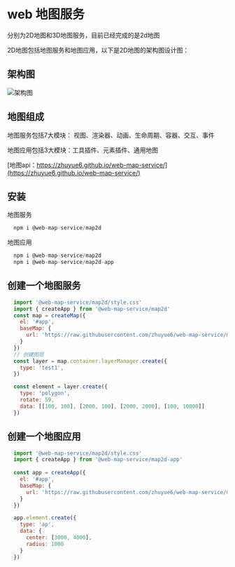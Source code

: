 # web 地图服务

分别为2D地图和3D地图服务，目前已经完成的是2d地图  

2D地图包括地图服务和地图应用，以下是2D地图的架构图设计图：  

## 架构图

![架构图](https://raw.githubusercontent.com/zhuyue6/web-map-service/main/public/images/map2d_framework.png)

## 地图组成

地图服务包括7大模块： 视图、渲染器、动画、生命周期、容器、交互、事件  

地图应用包括3大模块：工具插件、元素插件、通用地图  

[地图api：https://zhuyue6.github.io/web-map-service/](https://zhuyue6.github.io/web-map-service/)

## 安装

地图服务
```js
  npm i @web-map-service/map2d
```

地图应用
```js
  npm i @web-map-service/map2d
  npm i @web-map-service/map2d-app
```

## 创建一个地图服务

```js
  import '@web-map-service/map2d/style.css'
  import { createApp } from '@web-map-service/map2d'
  const map = createMap({
    el: '#app',
    baseMap: {
      url: 'https://raw.githubusercontent.com/zhuyue6/web-map-service/main/public/images/map.jpg'
    }
  })
  // 创建图层
  const layer = map.container.layerManager.create({
    type: 'test1',
  })

  const element = layer.create({
    type: 'polygon',
    rotate: 59,
    data: [[100, 100], [2000, 100], [2000, 2000], [100, 10000]]
  })

```

## 创建一个地图应用

```js
  import '@web-map-service/map2d/style.css'
  import { createApp } from '@web-map-service/map2d-app'
  
  const app = createApp({
    el: '#app',
    baseMap: {
      url: 'https://raw.githubusercontent.com/zhuyue6/web-map-service/main/public/images/map.jpg'
    }
  })

  app.element.create({
    type: 'ap',
    data: {
      center: [3000, 4000],
      radius: 1000
    }
  })

```